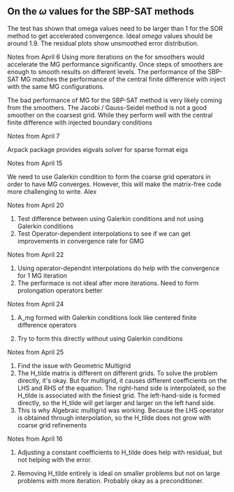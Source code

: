 ## On the $\omega$ values for the SBP-SAT methods


The test has shown that omega values need to be larger than 1 for the SOR method to get accelerated convergence. Ideal $omega$ values should be around 1.9. The residual plots show unsmoothed error distribution.


Notes from April 6
Using more iterations on the for smoothers would accelerate the MG performance significantly. Once steps of smoothers are enough to smooth results on different levels. The performance of the SBP-SAT MG matches the performance of the central finite difference with inject with the same MG configurations.


The bad performance of MG for the SBP-SAT method is very likely coming from the smoothers. The Jacobi / Gauss-Seidel method is not a good smoother on the coarsest grid. While they perform well with the central finite difference with injected boundary conditions



Notes from April 7

Arpack package provides eigvals solver for sparse format eigs


Notes from April 15

We need to use Galerkin condition to form the coarse grid operators in order to have MG converges. However, this will make the matrix-free code more challenging to write.
Alex


Notes from April 20

1. Test difference between using Galerkin conditions and not using Galerkin conditions
2. Test Operator-dependent interpolations to see if we can get improvements in convergence rate for GMG


Notes from April 22

1. Using operator-dependnt interpolations do help with the convergence for 1 MG iteration
2. The performace is not ideal after more iterations. Need to form prolongation operators better


Notes from April 24

1. A_mg formed with Galerkin conditions look like centered finite difference operators

2. Try to form this directly without using Galerkin conditions


Notes from April 25

1. Find the issue with Geometric Multigrid
2. The H_tilde matrix is different on different grids. To solve the problem directly, it's okay. But for multigrid, it causes different coefficients on the LHS and RHS of the equation. The right-hand side is interpolated, so the H_tilde is associated with the finiest grid. The left-hand-side is formed directly, so the H_tilde will get larger and larger on the left hand side.
3. This is why Algebraic multigrid was working. Because the LHS operator is obtained through interpolation, so the H_tilde does not grow with coarse grid refinements


Notes from April 16

1. Adjusting a constant coefficients to H_tilde does help with residual, but not helping with the error.

2. Removing H_tilde entirely is ideal on smaller problems but not on large problems with more iteration. Probably okay as a preconditioner.